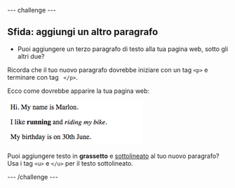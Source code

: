 \--- challenge \---

## Sfida: aggiungi un altro paragrafo

- Puoi aggiungere un terzo paragrafo di testo alla tua pagina web, sotto gli altri due?

Ricorda che il tuo nuovo paragrafo dovrebbe iniziare con un tag `<p>` e terminare con tag ` </p>`.

Ecco come dovrebbe apparire la tua pagina web:

![schermata](images/birthday-paragraph.png)

Puoi aggiungere testo in **grassetto** e <u>sottolineato</u> al tuo nuovo paragrafo? Usa i tag `<u>` e `</u>` per il testo sottolineato.

\--- /challenge \---